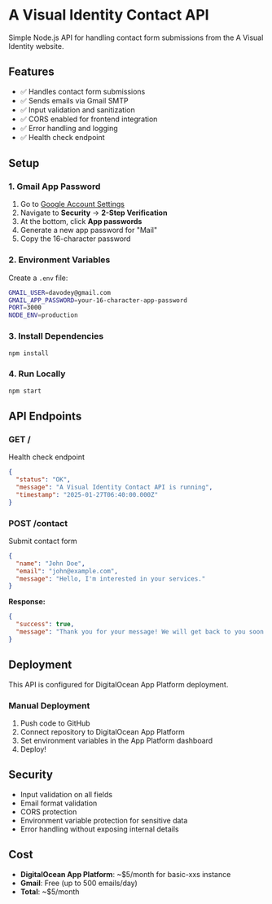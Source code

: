 # A Visual Identity Contact API

Simple Node.js API for handling contact form submissions from the A Visual Identity website.

## Features

- ✅ Handles contact form submissions
- ✅ Sends emails via Gmail SMTP
- ✅ Input validation and sanitization
- ✅ CORS enabled for frontend integration
- ✅ Error handling and logging
- ✅ Health check endpoint

## Setup

### 1. Gmail App Password

1. Go to [Google Account Settings](https://myaccount.google.com/)
2. Navigate to **Security** → **2-Step Verification**
3. At the bottom, click **App passwords**
4. Generate a new app password for "Mail"
5. Copy the 16-character password

### 2. Environment Variables

Create a `.env` file:
```bash
GMAIL_USER=davodey@gmail.com
GMAIL_APP_PASSWORD=your-16-character-app-password
PORT=3000
NODE_ENV=production
```

### 3. Install Dependencies

```bash
npm install
```

### 4. Run Locally

```bash
npm start
```

## API Endpoints

### GET /
Health check endpoint
```json
{
  "status": "OK",
  "message": "A Visual Identity Contact API is running",
  "timestamp": "2025-01-27T06:40:00.000Z"
}
```

### POST /contact
Submit contact form
```json
{
  "name": "John Doe",
  "email": "john@example.com",
  "message": "Hello, I'm interested in your services."
}
```

**Response:**
```json
{
  "success": true,
  "message": "Thank you for your message! We will get back to you soon."
}
```

## Deployment

This API is configured for DigitalOcean App Platform deployment.

### Manual Deployment
1. Push code to GitHub
2. Connect repository to DigitalOcean App Platform
3. Set environment variables in the App Platform dashboard
4. Deploy!

## Security

- Input validation on all fields
- Email format validation
- CORS protection
- Environment variable protection for sensitive data
- Error handling without exposing internal details

## Cost

- **DigitalOcean App Platform**: ~$5/month for basic-xxs instance
- **Gmail**: Free (up to 500 emails/day)
- **Total**: ~$5/month
